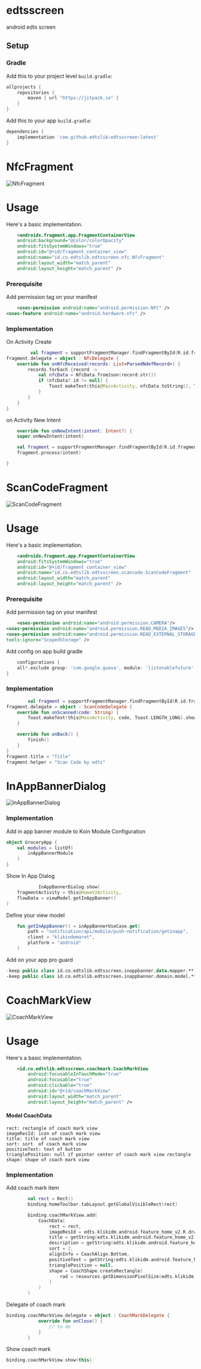 # edtsscreen
android edts screen

## Setup
### Gradle

Add this to your project level `build.gradle`:
```groovy
allprojects {
    repositories {
        maven { url "https://jitpack.io" }
    }
}
```
Add this to your app `build.gradle`:
```groovy
dependencies {
    implementation 'com.github.edtslib:edtsscreen:latest'
}
```

# NfcFragment

![NfcFragment](https://i.ibb.co/rmB0DHv/Screenshot-2023-08-22-at-16-23-44.png)

# Usage

Here's a basic implementation.

```xml
    <androidx.fragment.app.FragmentContainerView
    android:background="@color/colorOpacity"
    android:fitsSystemWindows="true"
    android:id="@+id/fragment_container_view"
    android:name="id.co.edtslib.edtsscreen.nfc.NfcFragment"
    android:layout_width="match_parent"
    android:layout_height="match_parent" />
```
### Prerequisite

Add permission tag on your manifest

```xml
    <uses-permission android:name="android.permission.NFC" />
<uses-feature android:name="android.hardware.nfc" />
```

### Implementation

On Activity Create

```kotlin
         val fragment = supportFragmentManager.findFragmentById(R.id.fragment_container_view) as NfcFragment
fragment.delegate = object : NfcDelegate {
    override fun onNfcReceived(records: List<ParsedNdefRecord>) {
        records.forEach {record ->
            val nfcData = NfcData.fromJson(record.str())
            if (nfcData?.id != null) {
                Toast.makeText(this@MainActivity, nfcData.toString(), Toast.LENGTH_SHORT).show()
            }
        }
    }
}

```

on Activity New Intent

```kotlin
    override fun onNewIntent(intent: Intent?) {
    super.onNewIntent(intent)

    val fragment = supportFragmentManager.findFragmentById(R.id.fragment_container_view) as NfcFragment
    fragment.process(intent)

}
```

# ScanCodeFragment

![ScanCodeFragment](https://i.ibb.co/Y80SNJt/2023-07-26-10-44-46.jpg)

# Usage

Here's a basic implementation.

```xml
    <androidx.fragment.app.FragmentContainerView
    android:fitsSystemWindows="true"
    android:id="@+id/fragment_container_view"
    android:name="id.co.edtslib.edtsscreen.scancode.ScanCodeFragment"
    android:layout_width="match_parent"
    android:layout_height="match_parent" />
```
### Prerequisite

Add permission tag on your manifest

```xml
    <uses-permission android:name="android.permission.CAMERA"/>
<uses-permission android:name="android.permission.READ_MEDIA_IMAGES"/>
<uses-permission android:name="android.permission.READ_EXTERNAL_STORAGE"
tools:ignore="ScopedStorage" />
```

Add config on app build gradle

```groovy
    configurations {
    all*.exclude group: 'com.google.guava', module: 'listenablefuture'
}
```

### Implementation

```kotlin
        val fragment = supportFragmentManager.findFragmentById(R.id.fragment_container_view) as ScanCodeFragment
fragment.delegate = object : ScanCodeDelegate {
    override fun onScanned(code: String) {
        Toast.makeText(this@MainActivity, code, Toast.LENGTH_LONG).show()
    }

    override fun onBack() {
        finish()
    }
}
fragment.title = "Title"
fragment.helper = "Scan Code by edts"

```
# InAppBannerDialog

![InAppBannerDialog](https://i.ibb.co.com/NY3N3TB/2024-07-26-08-16-20.jpg)

### Implementation
Add in app banner module to Koin Module Configuration
```kotlin
object GroceryApp {
    val modules = listOf(
        inAppBannerModule
    )
}
```

Show In App Dialog
```kotlin
            InAppBannerDialog.show(
    fragmentActivity = this@HomeV2Activity,
    flowData = viewModel.getInAppBanner()
)
```
Define your view model
```kotlin
    fun getInAppBanner() = inAppBannerUseCase.get(
        path = "notification/api/mobile/push-notification/getinapp",
        client = "klikindomaret",
        platform = "android"
    )
```

Add on your app pro guard

```kotlin
-keep public class id.co.edtslib.edtsscreen.inappbanner.data.mapper.**
-keep public class id.co.edtslib.edtsscreen.inappbanner.domain.model.** { *; }
```

# CoachMarkView
![CoachMarkView](https://i.ibb.co.com/2qQvC65/Screenshot-2024-07-27-at-9-09-10-PM.png)

# Usage

Here's a basic implementation.

```xml
    <id.co.edtslib.edtsscreen.coachmark.CoachMarkView
        android:focusableInTouchMode="true"
        android:focusable="true"
        android:clickable="true"
        android:id="@+id/coachMarkView"
        android:layout_width="match_parent"
        android:layout_height="match_parent" />
```
#### Model CoachData
    rect: rectangle of coach mark view
    imageResId: icon of coach mark view
    title: title of coach mark view
    sort: sort  of coach mark view
    positiveText: text of button
    trianglePosition: null if pointer center of coach mark view rectangle
    shape: shape of coach mark view

### Implementation

Add coach mark item

```kotlin
        val rect = Rect()
        binding.homeToolbar.tabLayout.getGlobalVisibleRect(rect)

        binding.coachMarkView.add(
            CoachData(
                rect = rect,
                imageResId = edts.klikidm.android.feature_home_v2.R.drawable.ic_coach_mark_3,
                title = getString(edts.klikidm.android.feature_home_v2.R.string.coach_mark_3_title),
                description = getString(edts.klikidm.android.feature_home_v2.R.string.coach_mark_3_description),
                sort = 2,
                alignInfo = CoachAlign.Bottom,
                positiveText = getString(edts.klikidm.android.feature_home_v2.R.string.coach_mark_next),
                trianglePosition = null,
                shape = CoachShape.createRectangle(
                    rad = resources.getDimensionPixelSize(edts.klikidm.android.core_resource.R.dimen.dimen_16dp)
                )
            )
        )
```
Delegate of coach mark
```kotlin
binding.coachMarkView.delegate = object : CoachMarkDelegate {
            override fun onClose() {
                // to do 
            }
        }
```

Show coach mark
```kotlin
binding.coachMarkView.show(this)
```
